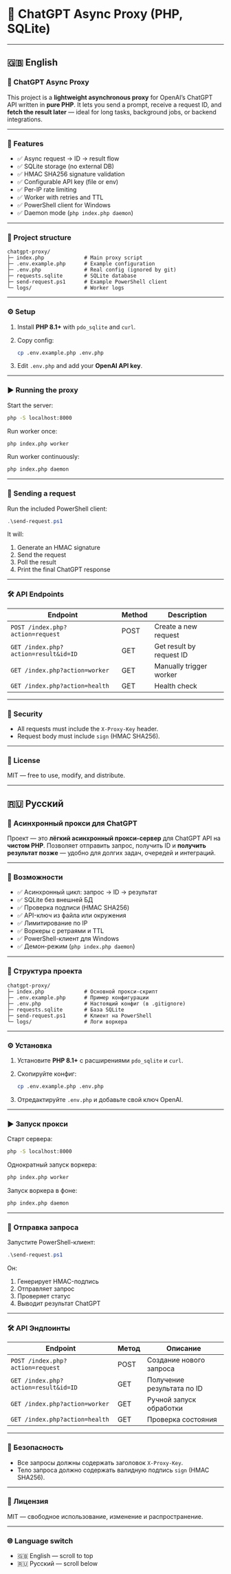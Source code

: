 # 📘 ChatGPT Async Proxy (PHP, SQLite)

---

## 🇬🇧 English

### 🔧 ChatGPT Async Proxy

This project is a **lightweight asynchronous proxy** for OpenAI’s ChatGPT API written in **pure PHP**.
It lets you send a prompt, receive a request ID, and **fetch the result later** — ideal for long tasks, background jobs, or backend integrations.

---

### 🚀 Features

* ✅ Async request → ID → result flow
* ✅ SQLite storage (no external DB)
* ✅ HMAC SHA256 signature validation
* ✅ Configurable API key (file or env)
* ✅ Per-IP rate limiting
* ✅ Worker with retries and TTL
* ✅ PowerShell client for Windows
* ✅ Daemon mode (`php index.php daemon`)

---

### 📁 Project structure

```
chatgpt-proxy/
├─ index.php             # Main proxy script
├─ .env.example.php      # Example configuration
├─ .env.php              # Real config (ignored by git)
├─ requests.sqlite       # SQLite database
├─ send-request.ps1      # Example PowerShell client
└─ logs/                 # Worker logs
```

---

### ⚙️ Setup

1. Install **PHP 8.1+** with `pdo_sqlite` and `curl`.
2. Copy config:

   ```bash
   cp .env.example.php .env.php
   ```
3. Edit `.env.php` and add your **OpenAI API key**.

---

### ▶️ Running the proxy

Start the server:

```bash
php -S localhost:8000
```

Run worker once:

```bash
php index.php worker
```

Run worker continuously:

```bash
php index.php daemon
```

---

### 🧪 Sending a request

Run the included PowerShell client:

```powershell
.\send-request.ps1
```

It will:

1. Generate an HMAC signature
2. Send the request
3. Poll the result
4. Print the final ChatGPT response

---

### 🛠️ API Endpoints

| Endpoint                             | Method | Description              |
| ------------------------------------ | ------ | ------------------------ |
| `POST /index.php?action=request`     | POST   | Create a new request     |
| `GET /index.php?action=result&id=ID` | GET    | Get result by request ID |
| `GET /index.php?action=worker`       | GET    | Manually trigger worker  |
| `GET /index.php?action=health`       | GET    | Health check             |

---

### 🔐 Security

* All requests must include the `X-Proxy-Key` header.
* Request body must include `sign` (HMAC SHA256).

---

### 📄 License

MIT — free to use, modify, and distribute.

---

## 🇷🇺 Русский

### 🔧 Асинхронный прокси для ChatGPT

Проект — это **лёгкий асинхронный прокси-сервер** для ChatGPT API на **чистом PHP**.
Позволяет отправить запрос, получить ID и **получить результат позже** — удобно для долгих задач, очередей и интеграций.

---

### 🚀 Возможности

* ✅ Асинхронный цикл: запрос → ID → результат
* ✅ SQLite без внешней БД
* ✅ Проверка подписи (HMAC SHA256)
* ✅ API-ключ из файла или окружения
* ✅ Лимитирование по IP
* ✅ Воркеры с ретраями и TTL
* ✅ PowerShell-клиент для Windows
* ✅ Демон-режим (`php index.php daemon`)

---

### 📁 Структура проекта

```
chatgpt-proxy/
├─ index.php             # Основной прокси-скрипт
├─ .env.example.php      # Пример конфигурации
├─ .env.php              # Настоящий конфиг (в .gitignore)
├─ requests.sqlite       # База SQLite
├─ send-request.ps1      # Клиент на PowerShell
└─ logs/                 # Логи воркера
```

---

### ⚙️ Установка

1. Установите **PHP 8.1+** с расширениями `pdo_sqlite` и `curl`.
2. Скопируйте конфиг:

   ```bash
   cp .env.example.php .env.php
   ```
3. Отредактируйте `.env.php` и добавьте свой ключ OpenAI.

---

### ▶️ Запуск прокси

Старт сервера:

```bash
php -S localhost:8000
```

Однократный запуск воркера:

```bash
php index.php worker
```

Запуск воркера в фоне:

```bash
php index.php daemon
```

---

### 🧪 Отправка запроса

Запустите PowerShell-клиент:

```powershell
.\send-request.ps1
```

Он:

1. Генерирует HMAC-подпись
2. Отправляет запрос
3. Проверяет статус
4. Выводит результат ChatGPT

---

### 🛠️ API Эндпоинты

| Endpoint                             | Метод | Описание                   |
| ------------------------------------ | ----- | -------------------------- |
| `POST /index.php?action=request`     | POST  | Создание нового запроса    |
| `GET /index.php?action=result&id=ID` | GET   | Получение результата по ID |
| `GET /index.php?action=worker`       | GET   | Ручной запуск обработки    |
| `GET /index.php?action=health`       | GET   | Проверка состояния         |

---

### 🔐 Безопасность

* Все запросы должны содержать заголовок `X-Proxy-Key`.
* Тело запроса должно содержать валидную подпись `sign` (HMAC SHA256).

---

### 📄 Лицензия

MIT — свободное использование, изменение и распространение.

---

### 🌐 Language switch

* 🇬🇧 English — scroll to top
* 🇷🇺 Русский — scroll below
